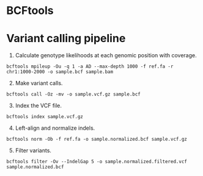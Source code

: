 # BCFtools

# Variant calling pipeline

1. Calculate genotype likelihoods at each genomic position with coverage.

```
bcftools mpileup -Ou -q 1 -a AD --max-depth 1000 -f ref.fa -r chr1:1000-2000 -o sample.bcf sample.bam
```

2. Make variant calls.

```
bcftools call -Oz -mv -o sample.vcf.gz sample.bcf
```

3. Index the VCF file.

```
bcftools index sample.vcf.gz
```

4. Left-align and normalize indels.

```
bcftools norm -Ob -f ref.fa -o sample.normalized.bcf sample.vcf.gz
```

5. Filter variants.

```
bcftools filter -Ov --IndelGap 5 -o sample.normalized.filtered.vcf sample.normalized.bcf
```
